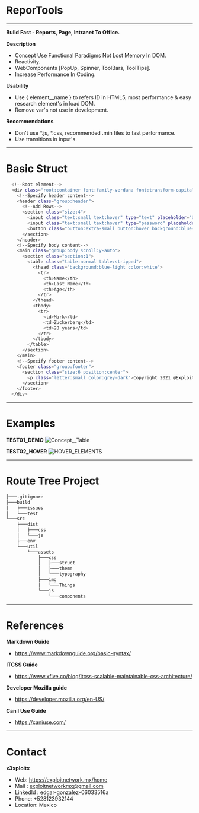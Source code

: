 # ReporTools
_____________________________________________________________________________________________________________________
**Build Fast - Reports, Page, Intranet To Office.**

**Description**
  - Concept Use Functional Paradigms Not Lost Memory In DOM.
  - Reactivity.
  - WebComponents [PopUp, Spinner, ToolBars, ToolTips].
  - Increase Performance In Coding.

**Usability**
  - Use { element__name } to refers ID in HTML5, most performance & easy research element's in load DOM.
  - Remove var's not use in development.

**Recommendations**
  - Don't use *.js, *.css, recommended .min files to fast performance.
  - Use transitions in input's.
_____________________________________________________________________________________________________________________
# Basic Struct
```bash
  <!--Root element-->
  <div class="root:container font:family-verdana font:transform-capitalize">
    <!--Specify header content-->
    <header class="group:header">
      <!--Add Rows-->
      <section class="size:4">
        <input class="text:small text:hover" type="text" placeholder="User">
        <input class="text:small text:hover" type="password" placeholder="Pass">
        <button class="button:extra-small button:hover background:blue-light">Click Me!</button>
      </section>
    </header>
    <!--Specify body content-->
    <main class="group:body scroll:y-auto">
      <section class="section:1">
        <table class="table:normal table:stripped">
          <thead class="background:blue-light color:white">
            <tr>
              <th>Name</th>
              <th>Last Name</th>
              <th>Age</th>
            </tr>
          </thead>
          <tbody>
            <tr>
              <td>Mark</td>
              <td>Zuckerberg</td>
              <td>28 years</td>
            </tr>
          </tbody>
        </table>
      </section>
    </main>
    <!--Specify footer content-->
    <footer class="group:footer">
      <section class="size:6 position:center">
        <p class="letter:small color:grey-dark">Copyright 2021 @ExploitNetwork</p>
      </section>
    </footer>
  </div>
```
_____________________________________________________________________________________________________________________
# Examples

**TEST01_DEMO**
![Concept__Table](https://user-images.githubusercontent.com/82796954/137357761-16bab74e-bea2-458f-b640-79098332ddde.png)

**TEST02_HOVER**
![HOVER_ELEMENTS](https://user-images.githubusercontent.com/82796954/137756492-e731443a-786b-4b9e-8844-32de4eec81d5.png)
_____________________________________________________________________________________________________________________
# Route Tree Project

```bash
├───.gitignore
├───build
│   ├───issues
│   └───test
└───src
    ├───dist
    │   ├───css
    │   └───js
    ├───env
    └───util
        └───assets
            ├───css
            │   ├───struct
            │   ├───theme
            │   └───typography
            ├───img
            │   └───Things
            └───js
                └───components
```
_____________________________________________________________________________________________________________________
# References

**Markdown Guide**
  - https://www.markdownguide.org/basic-syntax/

**ITCSS Guide**
  - https://www.xfive.co/blog/itcss-scalable-maintainable-css-architecture/

**Developer Mozilla guide**
  - https://developer.mozilla.org/en-US/

**Can I Use Guide**
  - https://caniuse.com/
_____________________________________________________________________________________________________________________
# Contact 

**x3xploitx**
  - Web: https://exploitnetwork.mx/home
  - Mail : exploitnetworkmx@gmail.com
  - LinkedId : edgar-gonzalez-06033516a
  - Phone: +528123932144
  - Location: Mexico
